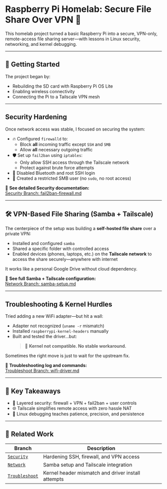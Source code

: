 # Raspberry Pi Homelab: Secure File Share Over VPN 🚀

This homelab project turned a basic Raspberry Pi into a secure, VPN-only, remote-access file sharing server—with lessons in Linux security, networking, and kernel debugging.

---

## 🏁 Getting Started

The project began by:
- Rebuilding the SD card with Raspberry Pi OS Lite
- Enabling wireless connectivity
- Connecting the Pi to a Tailscale VPN mesh

---

## Security Hardening

Once network access was stable, I focused on securing the system:

- 🔥 Configured `firewalld` to:
  - Block **all** incoming traffic except `SSH` and `SMB`
  - Allow **all** necessary outgoing traffic
- 🛡️ Set up `fail2ban` using `iptables`:
  - Only allow SSH access through the Tailscale network
  - Protect against brute force attempts
- 📵 Disabled Bluetooth and root SSH login
- 👤 Created a restricted SMB user (no `sudo`, no root access)

🔗 **See detailed Security documentation:**  
[Security Branch: fail2ban-firewall.md](https://github.com/AJprogramming123/Raspberry_Pi/tree/Security)

---

## 🛠️ VPN-Based File Sharing (Samba + Tailscale)

The centerpiece of the setup was building a **self-hosted file share** over a private VPN:

- Installed and configured `samba`
- Shared a specific folder with controlled access
- Enabled devices (phones, laptops, etc.) on the **Tailscale network** to access the share securely—anywhere with internet

It works like a personal Google Drive without cloud dependency.

🔗 **See full Samba + Tailscale configuration:**  
[Network Branch: samba-setup.md](https://github.com/AJprogramming123/Raspberry_Pi/tree/Network)

---

## Troubleshooting & Kernel Hurdles

Tried adding a new WiFi adapter—but hit a wall:

- Adapter not recognized (`uname -r` mismatch)
- Installed `raspberrypi-kernel-headers` manually
- Built and tested the driver...but:
  > 🧱 **Kernel not compatible. No stable workaround.**

Sometimes the right move is just to wait for the upstream fix.

🔗 **Troubleshooting log and commands:**  
[Troubleshoot Branch: wifi-driver.md](https://github.com/AJprogramming123/Raspberry-Pi/tree/Troubleshoot)

---

## 🧠 Key Takeaways

- 🔐 Layered security: firewall + VPN + fail2ban + user controls
- 🌐 Tailscale simplifies remote access with zero hassle NAT
- 🐧 Linux debugging teaches patience, precision, and persistence

---

## 📂 Related Work

| Branch | Description |
|--------|-------------|
| [`Security`](https://github.com/AJprogramming123/Raspberry_Pi/tree/Security) | Hardening SSH, firewall, and VPN access |
| [`Network`](https://github.com/AJprogramming123/Raspberry_Pi/tree/Network) | Samba setup and Tailscale integration |
| [`Troubleshoot`](https://github.com/AJprogramming123/Raspberry_Pi/tree/Troubleshoot) | Kernel header mismatch and driver install attempts |
